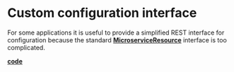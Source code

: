 # Custom configuration interface

For some applications it is useful to provide a simplified REST interface for configuration because the standard [**MicroserviceResource**](https://github.com/factoryfx/factoryfx/blob/master/microserviceRestServer/src/main/java/de/factoryfx/microservice/rest/MicroserviceResource.java) interface is too complicated.

[**code**](https://github.com/factoryfx/factoryfx/tree/master/docu/src/main/java/de/factoryfx/docu/customconfig)